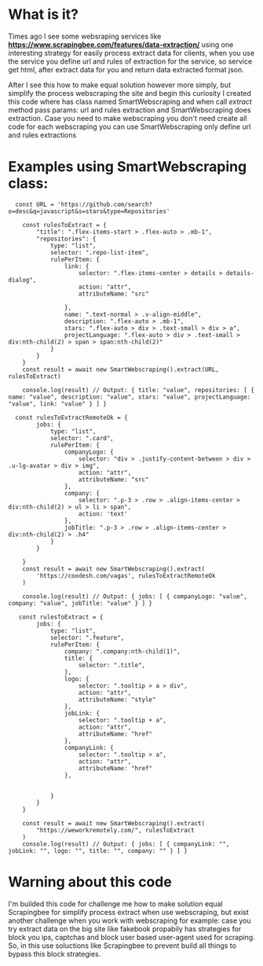 # What is it?

Times ago I see some websraping services like **https://www.scrapingbee.com/features/data-extraction/** using one interesting strategy for easily process extract data for clients, when you use the service you define url
and rules of extraction for the service, so service get html, after extract data for you and return data extracted format json. 

After I see this how to make equal solution however more simply, but simplify the process webscraping the site and begin this curiosity I created this code where has class named SmartWebscraping
and when call *extract* method pass params: url and rules extraction and SmartWebscraping does extraction. Case you need to make webscraping you don't need create all code for each
webscraping you can use SmartWebscraping only define url and rules extractions


# Examples using SmartWebscraping class:

```
  const URL = 'https://github.com/search?o=desc&q=javascript&s=stars&type=Repositories'

    const rulesToExtract = {
        "title": ".flex-items-start > .flex-auto > .mb-1",
        "repositories": {
            type: "list",
            selector: ".repo-list-item",
            rulePerItem: {
                link: {
                    selector: ".flex-items-center > details > details-dialog",
                    action: "attr",
                    attributeName: "src"

                },
                name: ".text-normal > .v-align-middle",
                description: ".flex-auto > .mb-1",
                stars: ".flex-auto > div > .text-small > div > a",
                projectLanguage: ".flex-auto > div > .text-small > div:nth-child(2) > span > span:nth-child(2)"
            }
        }
    }
    const result = await new SmartWebscraping().extract(URL, rulesToExtract)
    
    console.log(result) // Output: { title: "value", repositories: [ { name: "value", description: "value", stars: "value", projectLanguage: "value", link: "value" } ] }
```

```
  const rulesToExtractRemoteOk = {
        jobs: {
            type: "list",
            selector: ".card",
            rulePerItem: {
                companyLogo: {
                    selector: "div > .justify-content-between > div > .u-lg-avatar > div > img",
                    action: "attr",
                    attributeName: "src"
                },
                company: {
                    selector: ".p-3 > .row > .align-items-center > div:nth-child(2) > ul > li > span",
                    action: 'text'
                },
                jobTitle: ".p-3 > .row > .align-items-center > div:nth-child(2) > .h4"
            }
        }

    }
    const result = await new SmartWebscraping().extract(
        'https://coodesh.com/vagas', rulesToExtractRemoteOk
    )
    
    console.log(result) // Output: { jobs: [ { companyLogo: "value", company: "value", jobTitle: "value" } ] }
```

```
   const rulesToExtract = {
        jobs: {
            type: "list",
            selector: ".feature",
            rulePerItem: {
                company: ".company:nth-child(1)",
                title: {
                    selector: ".title",
                },
                logo: {
                    selector: ".tooltip > a > div",
                    action: "attr",
                    attributeName: "style"
                },
                jobLink: {
                    selector: ".tooltip + a",
                    action: "attr",
                    attributeName: "href"
                },
                companyLink: {
                    selector: ".tooltip > a",
                    action: "attr",
                    attributeName: "href"
                },


            }
        }
    }

    const result = await new SmartWebscraping().extract(
        "https://weworkremotely.com/", rulesToExtract
    )
    console.log(result) // Output: { jobs: [ { companyLink: "", jobLink: "", logo: "", title: "", company: "" } ] }
```

# Warning about this code

I'm builded this code for challenge me how to make solution equal Scrapingbee for simplify process extract when use webscraping, but exist another challenge 
when you work with webscraping for example: case you try extract data on the big site like fakebook propabily has strategies for block you ips, captchas and block
user based user-agent used for scraping. So, in this use soluctions like Scrapingbee to prevent build all things to bypass this block strategies.
